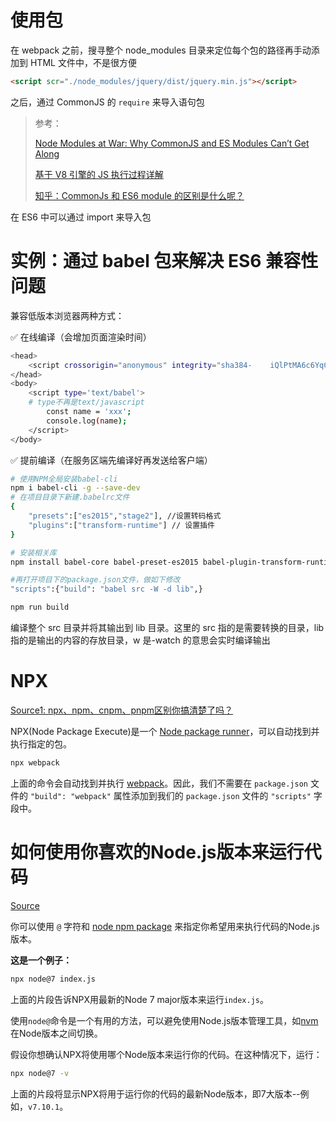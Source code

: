 # 使用包

在 webpack 之前，搜寻整个 node_modules 目录来定位每个包的路径再手动添加到 HTML 文件中，不是很方便

```html
<script scr="./node_modules/jquery/dist/jquery.min.js"></script>
```

之后，通过 CommonJS 的 `require` 来导入语句包

> 参考：
>
> [Node Modules at War: Why CommonJS and ES Modules Can’t Get Along](https://redfin.engineering/node-modules-at-war-why-commonjs-and-es-modules-cant-get-along-9617135eeca1)
>
> [基于 V8 引擎的 JS 执行过程详解](https://segmentfault.com/a/1190000039380905)
>
> [知乎：CommonJs 和 ES6 module 的区别是什么呢？](https://www.zhihu.com/question/62791509)

在 ES6 中可以通过 import 来导入包

# 实例：通过 babel 包来解决 ES6 兼容性问题

兼容低版本浏览器两种方式：

✅ 在线编译（会增加页面渲染时间）

```bash
<head>
    <script crossorigin="anonymous" integrity="sha384-    iQlPtMA6c6YqCm54Nvf5MAtY9MpqiRZVzw3i4bwed99geBlsx5Da1UJgfUmYIHyP" src="https://lib.baomitu.com/babel-core/4.7.16/browser.js"></script>
</head>
<body>
    <script type='text/babel'>
    # type不再是text/javascript
        const name = 'xxx';
        console.log(name);
    </script>
</body>
```

✅ 提前编译（在服务区端先编译好再发送给客户端）

```bash
# 使用NPM全局安装babel-cli
npm i babel-cli -g --save-dev
# 在项目目录下新建.babelrc文件
{
    "presets":["es2015","stage2"], //设置转码格式
    "plugins":["transform-runtime"] // 设置插件
}

# 安装相关库
npm install babel-core babel-preset-es2015 babel-plugin-transform-runtime babel-preset-stage-2 --save-dev

#再打开项目下的package.json文件，做如下修改
"scripts":{"build": "babel src -W -d lib",}

npm run build
```

编译整个 src 目录并将其输出到 lib 目录。这里的 src 指的是需要转换的目录，lib 指的是输出的内容的存放目录，w 是-watch 的意思会实时编译输出

# NPX

[Source1: npx、npm、cnpm、pnpm区别你搞清楚了吗？](https://juejin.cn/post/7083468345579667493)

NPX(Node Package Execute)是一个 [Node package runner](https://nodejs.dev/learn/the-npx-nodejs-package-runner)，可以自动找到并执行指定的包。

```bash
npx webpack
```

上面的命令会自动找到并执行 [webpack](https://www.codesweetly.com/javascript-module-bundler/)。因此，我们不需要在 `package.json` 文件的 `"build": "webpack"` 属性添加到我们的 `package.json` 文件的 `"scripts"` 字段中。

# 如何使用你喜欢的Node.js版本来运行代码

[Source](https://chinese.freecodecamp.org/news/javascript-package-manager-npm-and-yarn/#:~:text=%E5%A6%82%E4%BD%95%E4%BD%BF%E7%94%A8%E4%BD%A0,%E4%BE%8B%E5%A6%82%EF%BC%8Cv7.10.1%E3%80%82)

你可以使用 `@` 字符和 [node npm package](https://www.npmjs.com/package/node) 来指定你希望用来执行代码的Node.js版本。

**这是一个例子：**

```bash
npx node@7 index.js
```

上面的片段告诉NPX用最新的Node 7 major版本来运行`index.js`。

使用`node@`命令是一个有用的方法，可以避免使用Node.js版本管理工具，如[nvm](https://github.com/nvm-sh/nvm)在Node版本之间切换。

假设你想确认NPX将使用哪个Node版本来运行你的代码。在这种情况下，运行：

```bash
npx node@7 -v
```

上面的片段将显示NPX将用于运行你的代码的最新Node版本，即7大版本--例如，`v7.10.1`。
